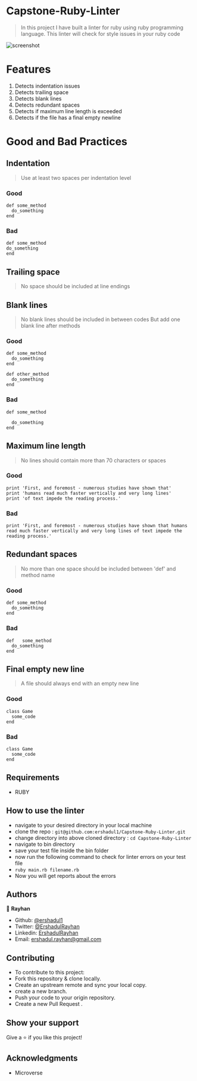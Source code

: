 # Capstone-Ruby-Linter
> In this project I have built a linter for ruby using ruby programming language.
> This linter will check for style issues in your ruby code

![screenshot](screenshot/linter.png)

# Features

1. Detects indentation issues 
2. Detects trailing space
3. Detects blank lines 
4. Detects redundant spaces
5. Detects if maximum line length is exceeded
6. Detects if the file has a final empty newline

# Good and Bad Practices

## Indentation

> Use at least two spaces per indentation level 

### Good

```
def some_method
  do_something
end
```

### Bad

```
def some_method
do_something
end
```

## Trailing space

> No space should be included at line endings

## Blank lines

> No blank lines should be included in between codes
> But add one blank line after methods 

### Good

```
def some_method
  do_something
end

def other_method
  do_something
end
```

### Bad

```
def some_method
  
  do_something
end
```

## Maximum line length

> No lines should contain more than 70 characters or spaces

### Good

```
print 'First, and foremost - numerous studies have shown that'
print 'humans read much faster vertically and very long lines'
print 'of text impede the reading process.'
```

### Bad

```
print 'First, and foremost - numerous studies have shown that humans read much faster vertically and very long lines of text impede the reading process.'
```

## Redundant spaces

> No more than one space should be included between 'def' and method name

### Good

```
def some_method
  do_something
end

```

### Bad

```
def   some_method
  do_something
end
```

## Final empty new line

> A file should always end with an empty new line

### Good

```
class Game
  some_code
end

```

### Bad

```
class Game
  some_code
end
```

## Requirements

- RUBY

## How to use the linter

- navigate to your desired directory in your local machine
- clone the repo : `git@github.com:ershadul1/Capstone-Ruby-Linter.git`
- change directory into above cloned directory : `cd Capstone-Ruby-Linter`
- navigate to bin directory
- save your test file inside the bin folder
- now run the following command to check for linter errors on your test file
- `ruby main.rb filename.rb`
- Now you will get reports about the errors

## Authors

 👤 **Rayhan**

- Github: [@ershadul1](https://github.com/ershadul1)
- Twitter: [@ErshadulRayhan](https://twitter.com/ErshadulRayhan)
- Linkedin: [ErshadulRayhan](https://www.linkedin.com/in/ershadul-hakim-rayhan-a5a17649/)
- Email:  ershadul.rayhan@gmail.com

## Contributing

- To contribute to this project:
- Fork this repository & clone locally.
- Create an upstream remote and sync your local copy.
- create a new branch.
- Push your code to your origin repository.
- Create a new Pull Request .

## Show your support

Give a ⭐️ if you like this project!
​
## Acknowledgments

- Microverse
